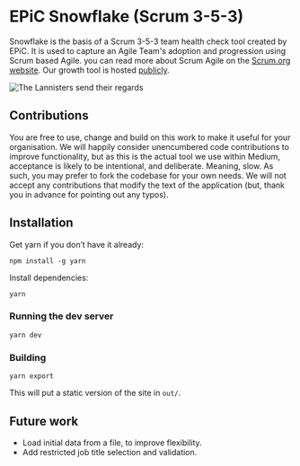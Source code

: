 # EPiC Snowflake (Scrum 3-5-3)

Snowflake is the basis of a Scrum 3-5-3 team health check tool created by EPiC. It is used to capture an Agile Team's adoption and progression using Scrum based Agile.
you can read more about Scrum Agile on the [Scrum.org website](https://www.scrum.org/).
Our growth tool is hosted [publicly](https://snowflake.medium.com).

![The Lannisters send their regards](https://i.imgur.com/e9DYLBr.png)

## Contributions

You are free to use, change and build on this work to make it useful for your organisation. We will happily consider
unencumbered code contributions to improve functionality, but as this is the actual tool we use within Medium, acceptance is likely to be intentional, and deliberate. Meaning, slow. As such, you may prefer to fork the codebase for your own needs. We will not accept any contributions that modify the text of the application (but, thank you in advance for pointing out any typos).

## Installation

Get yarn if you don’t have it already:

`npm install -g yarn`

Install dependencies:

`yarn`

### Running the dev server

`yarn dev`

### Building

`yarn export`

This will put a static version of the site in `out/`.

## Future work

* Load initial data from a file, to improve flexibility.
* Add restricted job title selection and validation.

